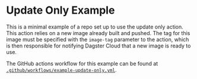 # Update Only Example

This is a minimal example of a repo set up to use the update only action. This action relies on a new image already built and pushed.
The tag for this image must be specified with the `image-tag` parameter to the action, which is then responsible for notifying Dagster Cloud that a new image is ready to use.

The GitHub actions workflow for this example can be found at
[`.github/workflows/example-update-only.yml`](../../.github/workflows/example-update-only.yml).

